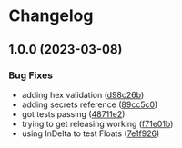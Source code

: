# Changelog

## 1.0.0 (2023-03-08)


### Bug Fixes

* adding hex validation ([d98c26b](https://github.com/tpryan/shades/commit/d98c26b6d1cfab4757dec6839481b624b1b2330f))
* adding secrets reference ([89cc5c0](https://github.com/tpryan/shades/commit/89cc5c00c3214445a0b4f65886badb6a7af8b8d8))
* got tests passing ([48711e2](https://github.com/tpryan/shades/commit/48711e2a89dcb25a62ffe3f354231d83d839fa04))
* trying to get releasing working ([f71e01b](https://github.com/tpryan/shades/commit/f71e01b346d421e04b244e924cd7cd0347f86564))
* using InDelta to test Floats ([7e1f926](https://github.com/tpryan/shades/commit/7e1f926dc1dcb19c21fc03d280060489eec60cd1))
